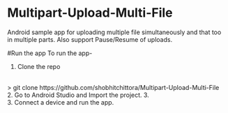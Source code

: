 # Multipart-Upload-Multi-File
Android sample app for uploading multiple file simultaneously and that too in multiple parts. Also support Pause/Resume of uploads.

#Run the app
To run the app-
<br>
1. Clone the repo
<br>
> git clone https://github.com/shobhitchittora/Multipart-Upload-Multi-File

<br>
2. Go to Android Studio and Import the project.
3. <br>
3. Connect a device and run the app.
